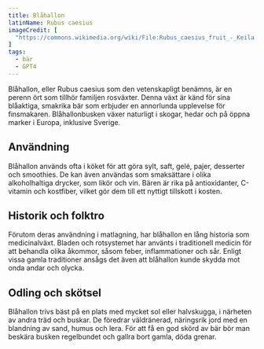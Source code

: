```yaml
---
title: Blåhallon
latinName: Rubus caesius
imageCredit: [
  "https://commons.wikimedia.org/wiki/File:Rubus_caesius_fruit_-_Keila.jpg"
]
tags:
  - bär
  - GPT4
---
```


Blåhallon, eller Rubus caesius som den vetenskapligt benämns, är en perenn ört som tillhör familjen rosväxter. Denna växt är känd för sina blåaktiga, smakrika bär som erbjuder en annorlunda upplevelse för finsmakaren. Blåhallonbusken växer naturligt i skogar, hedar och på öppna marker i Europa, inklusive Sverige.

## Användning

Blåhallon används ofta i köket för att göra sylt, saft, gelé, pajer, desserter och smoothies. De kan även användas som smaksättare i olika alkoholhaltiga drycker, som likör och vin. Bären är rika på antioxidanter, C-vitamin och kostfiber, vilket gör dem till ett nyttigt tillskott i kosten.

## Historik och folktro

Förutom deras användning i matlagning, har blåhallon en lång historia som medicinalväxt. Bladen och rotsystemet har använts i traditionell medicin för att behandla olika åkommor, såsom feber, inflammationer och sår. Enligt vissa gamla traditioner ansågs det även att blåhallon kunde skydda mot onda andar och olycka.

## Odling och skötsel

Blåhallon trivs bäst på en plats med mycket sol eller halvskugga, i närheten av andra träd och buskar. De föredrar väldränerad, näringsrik jord med en blandning av sand, humus och lera. För att få en god skörd av bär bör man beskära busken regelbundet och gallra bort gamla, döda grenar.
